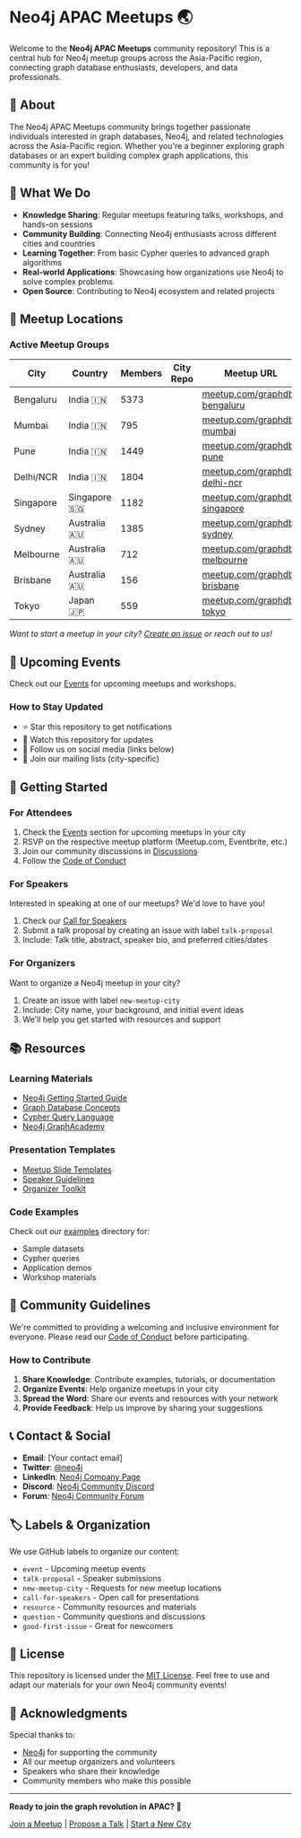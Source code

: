 # Neo4j APAC Meetups 🌏

Welcome to the **Neo4j APAC Meetups** community repository! This is a central hub for Neo4j meetup groups across the Asia-Pacific region, connecting graph database enthusiasts, developers, and data professionals.

## 🎯 About

The Neo4j APAC Meetups community brings together passionate individuals interested in graph databases, Neo4j, and related technologies across the Asia-Pacific region. Whether you're a beginner exploring graph databases or an expert building complex graph applications, this community is for you!

## 🌟 What We Do

- **Knowledge Sharing**: Regular meetups featuring talks, workshops, and hands-on sessions
- **Community Building**: Connecting Neo4j enthusiasts across different cities and countries
- **Learning Together**: From basic Cypher queries to advanced graph algorithms
- **Real-world Applications**: Showcasing how organizations use Neo4j to solve complex problems
- **Open Source**: Contributing to Neo4j ecosystem and related projects

## 📍 Meetup Locations

### Active Meetup Groups

| City | Country | Members | City Repo | Meetup URL |
|------|---------|--------------|---------|--------|
| Bengaluru | India 🇮🇳 | 5373 |  | [meetup.com/graphdb-bengaluru](https://www.meetup.com/graphdb-bengaluru)|
| Mumbai | India 🇮🇳 | 795 |  | [meetup.com/graphdb-mumbai](https://www.meetup.com/graphdb-mumbai/)|
| Pune | India 🇮🇳 | 1449 |  | [meetup.com/graphdb-pune](https://www.meetup.com/graphdb-pune)|
| Delhi/NCR | India 🇮🇳 | 1804 |  | [meetup.com/graphdb-delhi-ncr](https://www.meetup.com/graphdb-delhi-ncr/)|
| Singapore | Singapore 🇸🇬 | 1182 |  | [meetup.com/graphdb-singapore](https://www.meetup.com/graphdb-singapore/)|
| Sydney | Australia 🇦🇺 | 1385 |  | [meetup.com/graphdb-sydney](https://www.meetup.com/graphdb-sydney/)|
| Melbourne | Australia 🇦🇺 | 712 |  | [meetup.com/graphdb-melbourne](https://www.meetup.com/graphdb-melbourne/)|
| Brisbane | Australia 🇦🇺 | 156 |  | [meetup.com/graphdb-brisbane](https://www.meetup.com/graphdb-brisbane/)|
| Tokyo | Japan 🇯🇵 | 559 |  | [meetup.com/graphdb-tokyo](https://www.meetup.com/graphdb-tokyo/)|

*Want to start a meetup in your city? [Create an issue](../../issues/new) or reach out to us!*

## 📅 Upcoming Events

Check out our [Events](../../issues?q=is%3Aissue+is%3Aopen+label%3Aevent) for upcoming meetups and workshops.

### How to Stay Updated
- ⭐ Star this repository to get notifications
- 👀 Watch this repository for updates
- 📢 Follow us on social media (links below)
- 📧 Join our mailing lists (city-specific)

## 🚀 Getting Started

### For Attendees
1. Check the [Events](../../issues?q=is%3Aissue+is%3Aopen+label%3Aevent) section for upcoming meetups in your city
2. RSVP on the respective meetup platform (Meetup.com, Eventbrite, etc.)
3. Join our community discussions in [Discussions](../../discussions)
4. Follow the [Code of Conduct](CODE_OF_CONDUCT.md)

### For Speakers
Interested in speaking at one of our meetups? We'd love to have you!

1. Check our [Call for Speakers](../../issues?q=is%3Aissue+is%3Aopen+label%3A%22call+for+speakers%22)
2. Submit a talk proposal by creating an issue with label `talk-proposal`
3. Include: Talk title, abstract, speaker bio, and preferred cities/dates

### For Organizers
Want to organize a Neo4j meetup in your city?

1. Create an issue with label `new-meetup-city`
2. Include: City name, your background, and initial event ideas
3. We'll help you get started with resources and support

## 📚 Resources

### Learning Materials
- [Neo4j Getting Started Guide](https://neo4j.com/developer/get-started/)
- [Graph Database Concepts](https://neo4j.com/developer/graph-database/)
- [Cypher Query Language](https://neo4j.com/developer/cypher/)
- [Neo4j GraphAcademy](https://graphacademy.neo4j.com/)

### Presentation Templates
- [Meetup Slide Templates](./resources/templates/)
- [Speaker Guidelines](./resources/speaker-guidelines.md)
- [Organizer Toolkit](./resources/organizer-toolkit.md)

### Code Examples
Check out our [examples](./examples/) directory for:
- Sample datasets
- Cypher queries
- Application demos
- Workshop materials

## 🤝 Community Guidelines

We're committed to providing a welcoming and inclusive environment for everyone. Please read our [Code of Conduct](CODE_OF_CONDUCT.md) before participating.

### How to Contribute

1. **Share Knowledge**: Contribute examples, tutorials, or documentation
2. **Organize Events**: Help organize meetups in your city
3. **Spread the Word**: Share our events and resources with your network
4. **Provide Feedback**: Help us improve by sharing your suggestions

## 📞 Contact & Social

- **Email**: [Your contact email]
- **Twitter**: [@neo4j](https://twitter.com/neo4j)
- **LinkedIn**: [Neo4j Company Page](https://www.linkedin.com/company/neo4j/)
- **Discord**: [Neo4j Community Discord](https://discord.gg/neo4j)
- **Forum**: [Neo4j Community Forum](https://community.neo4j.com/)

## 🏷️ Labels & Organization

We use GitHub labels to organize our content:

- `event` - Upcoming meetup events
- `talk-proposal` - Speaker submissions
- `new-meetup-city` - Requests for new meetup locations
- `call-for-speakers` - Open call for presentations
- `resource` - Community resources and materials
- `question` - Community questions and discussions
- `good-first-issue` - Great for newcomers

## 📜 License

This repository is licensed under the [MIT License](LICENSE). Feel free to use and adapt our materials for your own Neo4j community events!

## 🙏 Acknowledgments

Special thanks to:
- [Neo4j](https://neo4j.com/) for supporting the community
- All our meetup organizers and volunteers
- Speakers who share their knowledge
- Community members who make this possible

---

**Ready to join the graph revolution in APAC? 🚀**

[Join a Meetup](../../issues?q=is%3Aissue+is%3Aopen+label%3Aevent) | [Propose a Talk](../../issues/new?template=talk-proposal.md) | [Start a New City](../../issues/new?template=new-city.md)
